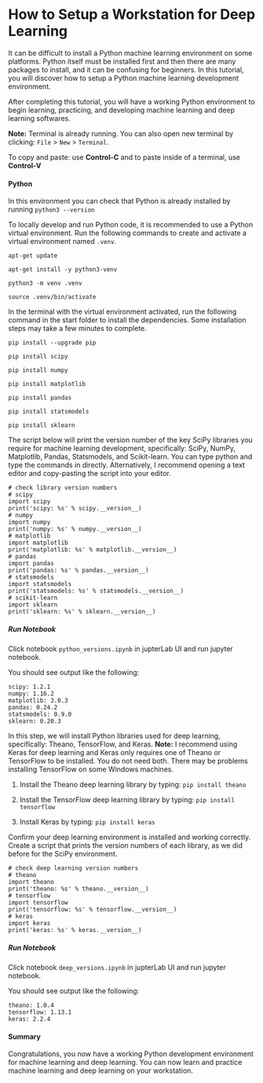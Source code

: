 # How to Setup a Workstation for Deep Learning

It can be difficult to install a Python machine learning environment on some platforms. Python
itself must be installed first and then there are many packages to install, and it can be confusing
for beginners. In this tutorial, you will discover how to setup a Python machine learning
development environment.

After completing this tutorial, you will have a working Python environment to begin learning,
practicing, and developing machine learning and deep learning softwares.

**Note:** Terminal is already running. You can also open new terminal by clicking:
`File` > `New` > `Terminal`.

To copy and paste: use **Control-C** and to paste inside of a terminal, use **Control-V**

#### Python
In this environment you can check that Python is already installed by running `python3 --version`

To locally develop and run Python code, it is recommended to use a Python virtual environment. Run the following commands to create and activate a virtual environment named `.venv`.

`apt-get update`

`apt-get install -y python3-venv`

`python3 -m venv .venv`

`source .venv/bin/activate`


In the terminal with the virtual environment activated, run the following command in the start folder to install the dependencies. Some installation steps may take a few minutes to complete.

`pip install --upgrade pip`

`pip install scipy`

`pip install numpy`

`pip install matplotlib`

`pip install pandas`

`pip install statsmodels`

`pip install sklearn`


The script below will print the version number of the key SciPy libraries you require for
machine learning development, specifically: SciPy, NumPy, Matplotlib, Pandas, Statsmodels,
and Scikit-learn. You can type python and type the commands in directly. Alternatively, I
recommend opening a text editor and copy-pasting the script into your editor.

```
# check library version numbers
# scipy
import scipy
print('scipy: %s' % scipy.__version__)
# numpy
import numpy
print('numpy: %s' % numpy.__version__)
# matplotlib
import matplotlib
print('matplotlib: %s' % matplotlib.__version__)
# pandas
import pandas
print('pandas: %s' % pandas.__version__)
# statsmodels
import statsmodels
print('statsmodels: %s' % statsmodels.__version__)
# scikit-learn
import sklearn
print('sklearn: %s' % sklearn.__version__)
```

##### Run Notebook
Click notebook `python_versions.ipynb` in jupterLab UI and run jupyter notebook.

You should see output like the following:

```
scipy: 1.2.1
numpy: 1.16.2
matplotlib: 3.0.3
pandas: 0.24.2
statsmodels: 0.9.0
sklearn: 0.20.3
```


In this step, we will install Python libraries used for deep learning, specifically: Theano,
TensorFlow, and Keras. **Note:** I recommend using Keras for deep learning and Keras only
requires one of Theano or TensorFlow to be installed. You do not need both. There may be
problems installing TensorFlow on some Windows machines.

1. Install the Theano deep learning library by typing:
`pip install theano` 

2. Install the TensorFlow deep learning library by typing:
`pip install tensorflow` 

3. Install Keras by typing:
`pip install keras` 


Confirm your deep learning environment is installed and working correctly. Create a script that prints the version numbers of each library, as we did before for the SciPy
environment.

```
# check deep learning version numbers
# theano
import theano
print('theano: %s' % theano.__version__)
# tensorflow
import tensorflow
print('tensorflow: %s' % tensorflow.__version__)
# keras
import keras
print('keras: %s' % keras.__version__)
```

##### Run Notebook
Click notebook `deep_versions.ipynb` in jupterLab UI and run jupyter notebook.


You should see output like the following:

```
theano: 1.0.4
tensorflow: 1.13.1
keras: 2.2.4
```

#### Summary
Congratulations, you now have a working Python development environment for machine learning
and deep learning. You can now learn and practice machine learning and deep learning on your
workstation.


